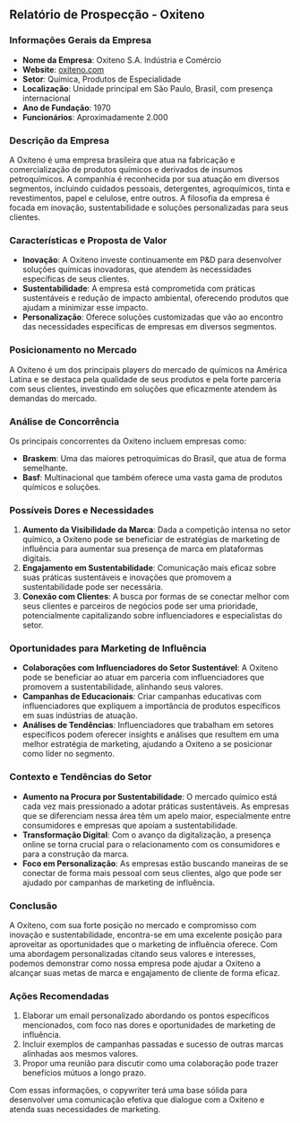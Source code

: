 ## Relatório de Prospecção - Oxiteno

### Informações Gerais da Empresa
- **Nome da Empresa**: Oxiteno S.A. Indústria e Comércio
- **Website**: [oxiteno.com](http://www.oxiteno.com)
- **Setor**: Química, Produtos de Especialidade
- **Localização**: Unidade principal em São Paulo, Brasil, com presença internacional
- **Ano de Fundação**: 1970
- **Funcionários**: Aproximadamente 2.000

### Descrição da Empresa
A Oxiteno é uma empresa brasileira que atua na fabricação e comercialização de produtos químicos e derivados de insumos petroquímicos. A companhia é reconhecida por sua atuação em diversos segmentos, incluindo cuidados pessoais, detergentes, agroquímicos, tinta e revestimentos, papel e celulose, entre outros. A filosofia da empresa é focada em inovação, sustentabilidade e soluções personalizadas para seus clientes.

### Características e Proposta de Valor
- **Inovação**: A Oxiteno investe continuamente em P&D para desenvolver soluções químicas inovadoras, que atendem às necessidades específicas de seus clientes.
- **Sustentabilidade**: A empresa está comprometida com práticas sustentáveis e redução de impacto ambiental, oferecendo produtos que ajudam a minimizar esse impacto.
- **Personalização**: Oferece soluções customizadas que vão ao encontro das necessidades específicas de empresas em diversos segmentos.

### Posicionamento no Mercado
A Oxiteno é um dos principais players do mercado de químicos na América Latina e se destaca pela qualidade de seus produtos e pela forte parceria com seus clientes, investindo em soluções que eficazmente atendem às demandas do mercado.

### Análise de Concorrência
Os principais concorrentes da Oxiteno incluem empresas como:
- **Braskem**: Uma das maiores petroquímicas do Brasil, que atua de forma semelhante.
- **Basf**: Multinacional que também oferece uma vasta gama de produtos químicos e soluções.

### Possíveis Dores e Necessidades
1. **Aumento da Visibilidade da Marca**: Dada a competição intensa no setor químico, a Oxiteno pode se beneficiar de estratégias de marketing de influência para aumentar sua presença de marca em plataformas digitais.
2. **Engajamento em Sustentabilidade**: Comunicação mais eficaz sobre suas práticas sustentáveis e inovações que promovem a sustentabilidade pode ser necessária.
3. **Conexão com Clientes**: A busca por formas de se conectar melhor com seus clientes e parceiros de negócios pode ser uma prioridade, potencialmente capitalizando sobre influenciadores e especialistas do setor.

### Oportunidades para Marketing de Influência
- **Colaborações com Influenciadores do Setor Sustentável**: A Oxiteno pode se beneficiar ao atuar em parceria com influenciadores que promovem a sustentabilidade, alinhando seus valores.
- **Campanhas de Educacionais**: Criar campanhas educativas com influenciadores que expliquem a importância de produtos específicos em suas indústrias de atuação.
- **Análises de Tendências**: Influenciadores que trabalham em setores específicos podem oferecer insights e análises que resultem em uma melhor estratégia de marketing, ajudando a Oxiteno a se posicionar como líder no segmento.

### Contexto e Tendências do Setor
- **Aumento na Procura por Sustentabilidade**: O mercado químico está cada vez mais pressionado a adotar práticas sustentáveis. As empresas que se diferenciam nessa área têm um apelo maior, especialmente entre consumidores e empresas que apoiam a sustentabilidade.
- **Transformação Digital**: Com o avanço da digitalização, a presença online se torna crucial para o relacionamento com os consumidores e para a construção da marca.
- **Foco em Personalização**: As empresas estão buscando maneiras de se conectar de forma mais pessoal com seus clientes, algo que pode ser ajudado por campanhas de marketing de influência.

### Conclusão
A Oxiteno, com sua forte posição no mercado e compromisso com inovação e sustentabilidade, encontra-se em uma excelente posição para aproveitar as oportunidades que o marketing de influência oferece. Com uma abordagem personalizadas citando seus valores e interesses, podemos demonstrar como nossa empresa pode ajudar a Oxiteno a alcançar suas metas de marca e engajamento de cliente de forma eficaz.

### Ações Recomendadas
1. Elaborar um email personalizado abordando os pontos específicos mencionados, com foco nas dores e oportunidades de marketing de influência.
2. Incluir exemplos de campanhas passadas e sucesso de outras marcas alinhadas aos mesmos valores.
3. Propor uma reunião para discutir como uma colaboração pode trazer benefícios mútuos a longo prazo. 

Com essas informações, o copywriter terá uma base sólida para desenvolver uma comunicação efetiva que dialogue com a Oxiteno e atenda suas necessidades de marketing.